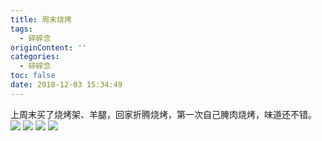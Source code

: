 ```yaml
---
title: 周末烧烤
tags:
  - 碎碎念
originContent: ''
categories:
  - 碎碎念
toc: false
date: 2018-12-03 15:34:49
---
```


上周末买了烧烤架、羊腿，回家折腾烧烤，第一次自己腌肉烧烤，味道还不错。
![](http://file.mspring.org/1dcae93841785a0a9dbc6b426b9e3cc3!detail)
![](http://file.mspring.org/c950ee930a7937280daaed2426d19da3!detail)
![](http://file.mspring.org/90a0e32a7117694a2d5e4f3cd6851204!detail)
![](http://file.mspring.org/ff99cafe8ed3d7eb8a5f903232fda70c!detail)


